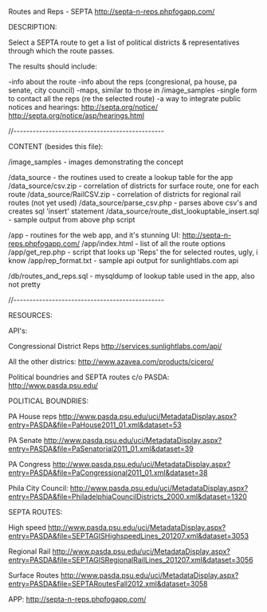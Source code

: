 Routes and Reps - SEPTA
http://septa-n-reps.phpfogapp.com/

DESCRIPTION:

Select a SEPTA route to get a list of political districts & representatives through which the route passes.

The results should include:

-info about the route
-info about the reps (congresional, pa house, pa senate, city council)
-maps, similar to those in /image_samples
-single form to contact all the reps (re the selected route)
-a way to integrate public notices and hearings:
	http://septa.org/notice/
	http://septa.org/notice/asp/hearings.html

//-----------------------------------------------

CONTENT (besides this file):

/image_samples - images demonstrating the concept

/data_source - the routines used to create a lookup table for the app
/data_source/csv.zip - correlation of districts for surface route, one for each route
/data_source/RailCSV.zip - correlation of districts for regional rail routes (not yet used)
/data_source/parse_csv.php - parses above csv's and creates sql 'insert' statement
/data_source/route_dist_lookuptable_insert.sql - sample output from above php script

/app - routines for the web app, and it's stunning UI: http://septa-n-reps.phpfogapp.com/
/app/index.html - list of all the route options
/app/get_rep.php - script that looks up 'Reps' the for selected routes, ugly, i know
/app/rep_format.txt - sample api output for sunlightlabs.com api

/db/routes_and_reps.sql - mysqldump of lookup table used in the app, also not pretty

//-----------------------------------------------

RESOURCES:

API's:

Congressional District Reps
http://services.sunlightlabs.com/api/

All the other districs: 
http://www.azavea.com/products/cicero/

Political boundries and SEPTA routes c/o PASDA:  http://www.pasda.psu.edu/ 


POLITICAL BOUNDRIES:

PA House reps
http://www.pasda.psu.edu/uci/MetadataDisplay.aspx?entry=PASDA&file=PaHouse2011_01.xml&dataset=53

PA Senate
http://www.pasda.psu.edu/uci/MetadataDisplay.aspx?entry=PASDA&file=PaSenatorial2011_01.xml&dataset=39

PA Congress
http://www.pasda.psu.edu/uci/MetadataDisplay.aspx?entry=PASDA&file=PaCongressional2011_01.xml&dataset=38

Phila City Council:
http://www.pasda.psu.edu/uci/MetadataDisplay.aspx?entry=PASDA&file=PhiladelphiaCouncilDistricts_2000.xml&dataset=1320


SEPTA ROUTES:

High speed 
http://www.pasda.psu.edu/uci/MetadataDisplay.aspx?entry=PASDA&file=SEPTAGISHighspeedLines_201207.xml&dataset=3053

Regional Rail
http://www.pasda.psu.edu/uci/MetadataDisplay.aspx?entry=PASDA&file=SEPTAGISRegionalRailLines_201207.xml&dataset=3056

Surface Routes
http://www.pasda.psu.edu/uci/MetadataDisplay.aspx?entry=PASDA&file=SEPTARoutesFall2012.xml&dataset=3058


APP:
http://septa-n-reps.phpfogapp.com/



